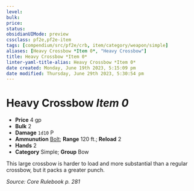 ```yaml
---
level:
bulk:
price:
status:
obsidianUIMode: preview
cssclass: pf2e,pf2e-item
tags: [compendium/src/pf2e/crb, item/category/weapon/simple]
aliases: [Heavy Crossbow *Item 0*, "Heavy Crossbow"]
title: Heavy Crossbow *Item 0*
linter-yaml-title-alias: Heavy Crossbow *Item 0*
date created: Monday, June 19th 2023, 5:15:09 pm
date modified: Thursday, June 29th 2023, 5:30:54 pm
---
```


# Heavy Crossbow *Item 0*

- **Price** 4 gp
- **Bulk** 2
- **Damage** `1d10` P
- **Ammunution** [Bolt](compendium/equipment/items/bolt.md); **Range** 120 ft.; **Reload** 2
- **Hands** 2
- **Category** Simple; **Group** Bow

This large crossbow is harder to load and more substantial than a regular crossbow, but it packs a greater punch.

*Source: Core Rulebook p. 281*
